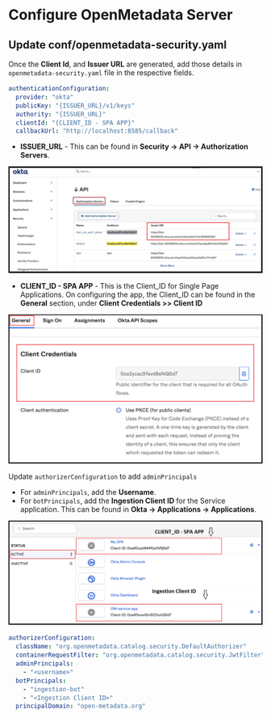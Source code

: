 # Configure OpenMetadata Server

## Update conf/openmetadata-security.yaml

Once the **Client Id**, and **Issuer URL** are generated, add those details in `openmetadata-security.yaml` file in the respective fields.

```yaml
authenticationConfiguration:
  provider: "okta"
  publicKey: "{ISSUER_URL}/v1/keys"
  authority: "{ISSUER_URL}"
  clientId: "{CLIENT_ID - SPA APP}"
  callbackUrl: "http://localhost:8585/callback"
```

* **ISSUER\_URL** - This can be found in **Security -> API -> Authorization Servers**.

![](<../../../../docs/.gitbook/assets/image (31) (1).png>)

* **CLIENT\_ID - SPA APP** - This is the Client\_ID for Single Page Applications. On configuring the app, the Client\_ID can be found in the **General** section, under **Client Credentials >> Client ID**

![](<../../../../docs/.gitbook/assets/image (60).png>)

Update `authorizerConfiguration` to add `adminPrincipals`

* For `adminPrincipals`, add the **Username**.
* For `botPrincipals`, add the **Ingestion Client ID** for the Service application. This can be found in **Okta -> Applications -> Applications**.

![](<../../../../docs/.gitbook/assets/image (35).png>)

```yaml
authorizerConfiguration:
  className: "org.openmetadata.catalog.security.DefaultAuthorizer"
  containerRequestFilter: "org.openmetadata.catalog.security.JwtFilter"
  adminPrincipals:
    - "<username>"
  botPrincipals:
    - "ingestion-bot"
    - "<Ingestion Client ID>"
  principalDomain: "open-metadata.org"
```
